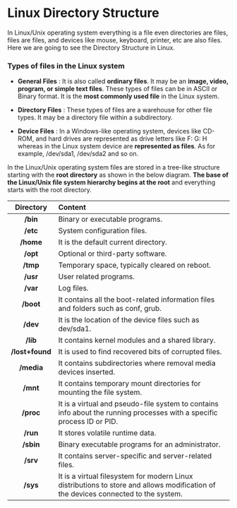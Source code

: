 
# Linux Directory Structure
In Linux/Unix operating system everything is a file even directories are files, files are files, and devices like mouse, keyboard, printer, etc are also files. Here we are going to see the Directory Structure in Linux.

### Types of files in the Linux system

- **General Files** : It is also called **ordinary files**. It may be an **image, video, program, or simple text files**. These types of files can be in ASCII or Binary format. It is the **most commonly used file** in the Linux system.
* **Directory Files** : These types of files are a warehouse for other file types. It may be a directory file within a subdirectory.
+ **Device Files** : In a Windows-like operating system, devices like CD-ROM, and hard drives are represented as drive letters like F: G: H whereas in the Linux system device are **represented as files**. As for example, /dev/sda1, /dev/sda2 and so on.

In the Linux/Unix operating system files are stored in a tree-like structure starting with the **root directory** as shown in the below diagram. **The base of the Linux/Unix file system hierarchy begins at the root** and everything starts with the root directory. 

|Directory|Content|
|:---:|:---|
|**/bin**|Binary or executable programs.|
|**/etc**|System configuration files.|
|**/home**|It is the default current directory.|
|**/opt**|Optional or third-party software.|
|**/tmp**|Temporary space, typically cleared on reboot.|
|**/usr**|User related programs.|
|**/var**|Log files.|
|**/boot**|It contains all the boot-related information files and folders such as conf, grub.|
|**/dev**|It is the location of the device files such as dev/sda1.|
|**/lib**|It contains kernel modules and a shared library.|
|**/lost+found**|It is used to find recovered bits of corrupted files.|
|**/media**|It contains subdirectories where removal media devices inserted.|
|**/mnt**|It contains temporary mount directories for mounting the file system.|
|**/proc**|It is a virtual and pseudo-file system to contains info about the running processes with a specific process ID or PID.|
|**/run**|It stores volatile runtime data.|
|**/sbin**|Binary executable programs for an administrator.|
|**/srv**|It contains server-specific and server-related files.|
|**/sys**|It is a virtual filesystem for modern Linux distributions to store and allows modification of the devices connected to the system.|



